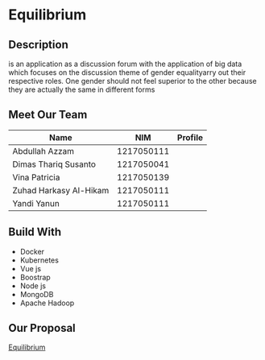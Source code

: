 # Equilibrium

## Description

is an application as a discussion forum with the application of big data which focuses on the discussion theme of gender equalityarry out their respective roles. One gender should not feel superior to the other because they are actually the same in different forms

## Meet Our Team 

| Name                                   |     NIM     |   Profile  |
| -------------------------------------- | ----------- | ---------- | 
| Abdullah Azzam                         | 1217050111  |            |
| Dimas Thariq Susanto                   | 1217050041  |            |
| Vina Patricia                          | 1217050139  |            |
| Zuhad Harkasy Al-Hikam                 | 1217050111  |            |
| Yandi Yanun                            | 1217050111  |            |

## Build With 
- Docker
- Kubernetes
- Vue js
- Boostrap
- Node js
- MongoDB
- Apache Hadoop

## Our Proposal
[Equilibrium](https://github.com/vinaapatricia/Equilibrium/files/15311317/Sistem.Terdistribusi.pdf)
